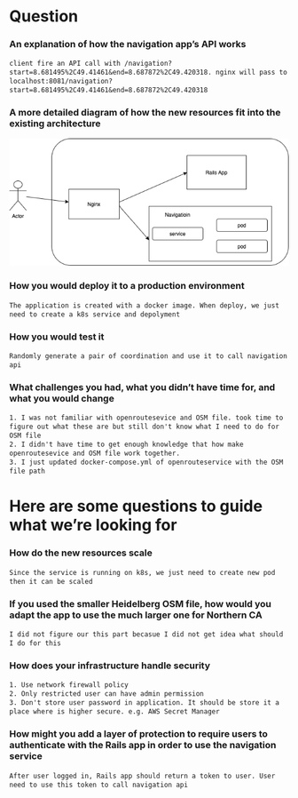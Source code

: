 # Question
### An explanation of how the navigation app’s API works
```
client fire an API call with /navigation?start=8.681495%2C49.41461&end=8.687872%2C49.420318. nginx will pass to localhost:8081/navigation?start=8.681495%2C49.41461&end=8.687872%2C49.420318
```

### A more detailed diagram of how the new resources fit into the existing architecture
![Alt Text](navigation.png)

### How you would deploy it to a production environment
```
The application is created with a docker image. When deploy, we just need to create a k8s service and depolyment
```

### How you would test it
```
Randomly generate a pair of coordination and use it to call navigation api
```

### What challenges you had, what you didn’t have time for, and what you would change
```
1. I was not familiar with openroutesevice and OSM file. took time to figure out what these are but still don't know what I need to do for OSM file
2. I didn't have time to get enough knowledge that how make openroutesevice and OSM file work together. 
3. I just updated docker-compose.yml of openrouteservice with the OSM file path
```

# Here are some questions to guide what we’re looking for
### How do the new resources scale
```
Since the service is running on k8s, we just need to create new pod then it can be scaled
```

### If you used the smaller Heidelberg OSM file, how would you adapt the app to use the much larger one for Northern CA
```
I did not figure our this part becasue I did not get idea what should I do for this
```

### How does your infrastructure handle security
```
1. Use network firewall policy
2. Only restricted user can have admin permission
3. Don't store user password in application. It should be store it a place where is higher secure. e.g. AWS Secret Manager 
```

### How might you add a layer of protection to require users to authenticate with the Rails app in order to use the navigation service
```
After user logged in, Rails app should return a token to user. User need to use this token to call navigation api
```
